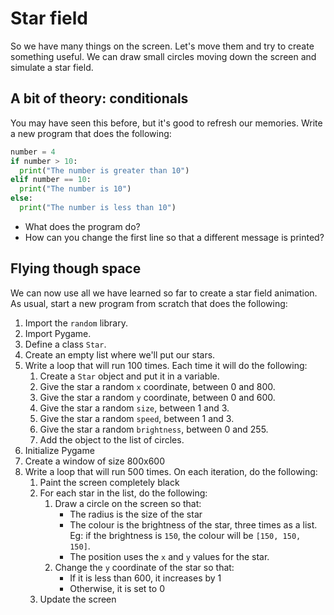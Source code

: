 # Star field

So we have many things on the screen. Let's move them and try to create something useful. We can draw small circles moving down the screen and simulate a star field.

## A bit of theory: conditionals

You may have seen this before, but it's good to refresh our memories. Write a new program that does the following:

```python
number = 4
if number > 10:
  print("The number is greater than 10")
elif number == 10:
  print("The number is 10")
else:
  print("The number is less than 10")
```

* What does the program do?
* How can you change the first line so that a different message is printed?

## Flying though space

We can now use all we have learned so far to create a star field animation. As usual, start a new program from scratch that does the following:

1. Import the `random` library.
2. Import Pygame.
3. Define a class `Star`.
4. Create an empty list where we'll put our stars.
5. Write a loop that will run 100 times. Each time it will do the following:
    1. Create a `Star` object and put it in a variable.
    2. Give the star a random `x` coordinate, between 0 and 800.
    3. Give the star a random `y` coordinate, between 0 and 600.
    4. Give the star a random `size`, between 1 and 3.
    5. Give the star a random `speed`, between 1 and 3.
    6. Give the star a random `brightness`, between 0 and 255.
    7. Add the object to the list of circles.
6. Initialize Pygame
7. Create a window of size 800x600
8. Write a loop that will run 500 times. On each iteration, do the following:
    1. Paint the screen completely black
    2. For each star in the list, do the following:
        1. Draw a circle on the screen so that:
            * The radius is the size of the star
            * The colour is the brightness of the star, three times as a list. Eg: if the brightness is `150`, the colour will be `[150, 150, 150]`.
            * The position uses the `x` and `y` values for the star.
        2. Change the `y` coordinate of the star so that:
            * If it is less than 600, it increases by 1
            * Otherwise, it is set to 0
    3. Update the screen

